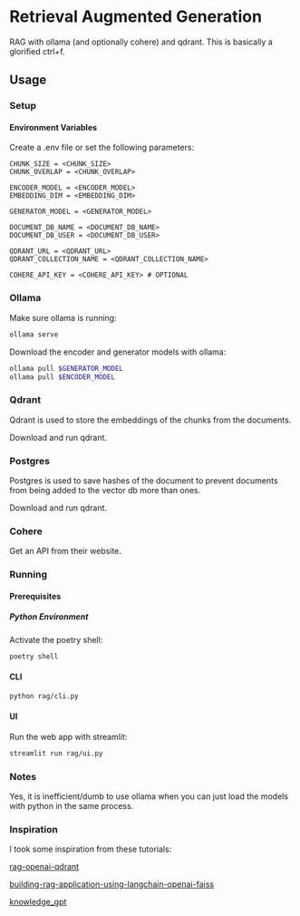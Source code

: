 # Retrieval Augmented Generation

RAG with ollama (and optionally cohere) and qdrant. This is basically a glorified 
ctrl+f.

## Usage

### Setup

#### Environment Variables

Create a .env file or set the following parameters:

```.env
CHUNK_SIZE = <CHUNK_SIZE>
CHUNK_OVERLAP = <CHUNK_OVERLAP>

ENCODER_MODEL = <ENCODER_MODEL>
EMBEDDING_DIM = <EMBEDDING_DIM>

GENERATOR_MODEL = <GENERATOR_MODEL>

DOCUMENT_DB_NAME = <DOCUMENT_DB_NAME>
DOCUMENT_DB_USER = <DOCUMENT_DB_USER>

QDRANT_URL = <QDRANT_URL>
QDRANT_COLLECTION_NAME = <QDRANT_COLLECTION_NAME>

COHERE_API_KEY = <COHERE_API_KEY> # OPTIONAL
```

### Ollama

Make sure ollama is running:

```sh
ollama serve
```

Download the encoder and generator models with ollama:

```sh
ollama pull $GENERATOR_MODEL
ollama pull $ENCODER_MODEL
```

### Qdrant

Qdrant is used to store the embeddings of the chunks from the documents.

Download and run qdrant.

### Postgres

Postgres is used to save hashes of the document to prevent documents from
being added to the vector db more than ones.

Download and run qdrant.

### Cohere

Get an API from their website.

### Running

#### Prerequisites

##### Python Environment

Activate the poetry shell:

```sh
poetry shell
```

#### CLI

```sh
python rag/cli.py
```

#### UI

Run the web app with streamlit:

```sh
streamlit run rag/ui.py
```

### Notes

Yes, it is inefficient/dumb to use ollama when you can just load the models with python
in the same process.

### Inspiration

I took some inspiration from these tutorials:

[rag-openai-qdrant](https://colab.research.google.com/github/qdrant/examples/blob/master/rag-openai-qdrant/rag-openai-qdrant.ipynb)

[building-rag-application-using-langchain-openai-faiss](https://medium.com/@solidokishore/building-rag-application-using-langchain-openai-faiss-3b2af23d98ba)

[knowledge_gpt](https://github.com/mmz-001/knowledge_gpt)
